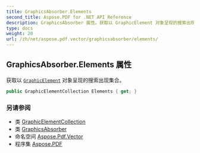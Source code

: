 ```yaml
---
title: GraphicsAbsorber.Elements
second_title: Aspose.PDF for .NET API Reference
description: GraphicsAbsorber 属性。获取以 GraphicElement 对象呈现的搜索出现集合
type: docs
weight: 20
url: /zh/net/aspose.pdf.vector/graphicsabsorber/elements/
---
```

## GraphicsAbsorber.Elements 属性

获取以 [`GraphicElement`](../../graphicelement/) 对象呈现的搜索出现集合。

```csharp
public GraphicElementCollection Elements { get; }
```

### 另请参阅

* 类 [GraphicElementCollection](../../graphicelementcollection/)
* 类 [GraphicsAbsorber](../)
* 命名空间 [Aspose.Pdf.Vector](../../../aspose.pdf.vector/)
* 程序集 [Aspose.PDF](../../../)
